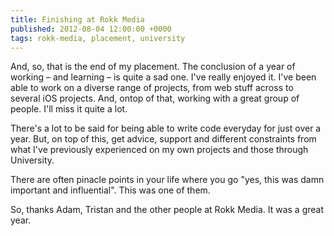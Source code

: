 ```yaml
---
title: Finishing at Rokk Media
published: 2012-08-04 12:00:00 +0000
tags: rokk-media, placement, university
---
```


And, so, that is the end of my placement. The conclusion of a year of working
– and learning – is quite a sad one. I've really enjoyed it. I've been able to
work on a diverse range of projects, from web stuff across to several
iOS projects. And, ontop of that, working with a great group of people. I'll
miss it quite a lot.

There's a lot to be said for being able to write code everyday for just over
a year. But, on top of this, get advice, support and different constraints from
what I've previously experienced on my own projects and those through
University.

There are often pinacle points in your life where you go "yes, this was damn
important and influential". This was one of them.

So, thanks Adam, Tristan and the other people at Rokk Media. It was a great year.

